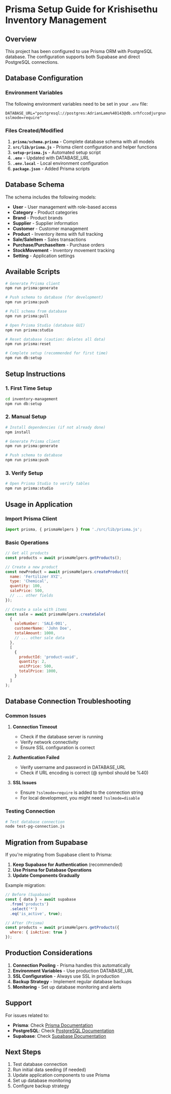 # Prisma Setup Guide for Krishisethu Inventory Management

## Overview
This project has been configured to use Prisma ORM with PostgreSQL database. The configuration supports both Supabase and direct PostgreSQL connections.

## Database Configuration

### Environment Variables
The following environment variables need to be set in your `.env` file:

```env
DATABASE_URL="postgresql://postgres:AdrianLamo%40143@db.srhfccodjurgnuvuqynp.supabase.co:5432/postgres?sslmode=require"
```

### Files Created/Modified
1. **`prisma/schema.prisma`** - Complete database schema with all models
2. **`src/lib/prisma.js`** - Prisma client configuration and helper functions
3. **`setup-prisma.js`** - Automated setup script
4. **`.env`** - Updated with DATABASE_URL
5. **`.env.local`** - Local environment configuration
6. **`package.json`** - Added Prisma scripts

## Database Schema

The schema includes the following models:
- **User** - User management with role-based access
- **Category** - Product categories
- **Brand** - Product brands
- **Supplier** - Supplier information
- **Customer** - Customer management
- **Product** - Inventory items with full tracking
- **Sale/SaleItem** - Sales transactions
- **Purchase/PurchaseItem** - Purchase orders
- **StockMovement** - Inventory movement tracking
- **Setting** - Application settings

## Available Scripts

```bash
# Generate Prisma client
npm run prisma:generate

# Push schema to database (for development)
npm run prisma:push

# Pull schema from database
npm run prisma:pull

# Open Prisma Studio (database GUI)
npm run prisma:studio

# Reset database (caution: deletes all data)
npm run prisma:reset

# Complete setup (recommended for first time)
npm run db:setup
```

## Setup Instructions

### 1. First Time Setup
```bash
cd inventory-management
npm run db:setup
```

### 2. Manual Setup
```bash
# Install dependencies (if not already done)
npm install

# Generate Prisma client
npm run prisma:generate

# Push schema to database
npm run prisma:push
```

### 3. Verify Setup
```bash
# Open Prisma Studio to verify tables
npm run prisma:studio
```

## Usage in Application

### Import Prisma Client
```javascript
import prisma, { prismaHelpers } from './src/lib/prisma.js';
```

### Basic Operations
```javascript
// Get all products
const products = await prismaHelpers.getProducts();

// Create a new product
const newProduct = await prismaHelpers.createProduct({
  name: 'Fertilizer XYZ',
  type: 'Chemical',
  quantity: 100,
  salePrice: 500,
  // ... other fields
});

// Create a sale with items
const sale = await prismaHelpers.createSale(
  {
    saleNumber: 'SALE-001',
    customerName: 'John Doe',
    totalAmount: 1000,
    // ... other sale data
  },
  [
    {
      productId: 'product-uuid',
      quantity: 2,
      unitPrice: 500,
      totalPrice: 1000,
    }
  ]
);
```

## Database Connection Troubleshooting

### Common Issues

1. **Connection Timeout**
   - Check if the database server is running
   - Verify network connectivity
   - Ensure SSL configuration is correct

2. **Authentication Failed**
   - Verify username and password in DATABASE_URL
   - Check if URL encoding is correct (@ symbol should be %40)

3. **SSL Issues**
   - Ensure `?sslmode=require` is added to the connection string
   - For local development, you might need `?sslmode=disable`

### Testing Connection
```bash
# Test database connection
node test-pg-connection.js
```

## Migration from Supabase

If you're migrating from Supabase client to Prisma:

1. **Keep Supabase for Authentication** (recommended)
2. **Use Prisma for Database Operations**
3. **Update Components Gradually**

Example migration:
```javascript
// Before (Supabase)
const { data } = await supabase
  .from('products')
  .select('*')
  .eq('is_active', true);

// After (Prisma)
const products = await prismaHelpers.getProducts({
  where: { isActive: true }
});
```

## Production Considerations

1. **Connection Pooling** - Prisma handles this automatically
2. **Environment Variables** - Use production DATABASE_URL
3. **SSL Configuration** - Always use SSL in production
4. **Backup Strategy** - Implement regular database backups
5. **Monitoring** - Set up database monitoring and alerts

## Support

For issues related to:
- **Prisma**: Check [Prisma Documentation](https://www.prisma.io/docs)
- **PostgreSQL**: Check [PostgreSQL Documentation](https://www.postgresql.org/docs/)
- **Supabase**: Check [Supabase Documentation](https://supabase.com/docs)

## Next Steps

1. Test database connection
2. Run initial data seeding (if needed)
3. Update application components to use Prisma
4. Set up database monitoring
5. Configure backup strategy